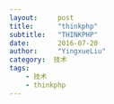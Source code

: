 ```yaml
---
layout:     post
title:      "thinkphp"
subtitle:   "THINKPHP"
date:       2016-07-20
author:     "YingxueLiu"
category:  技术
tags:
    - 技术
    - thinkphp
---
```

